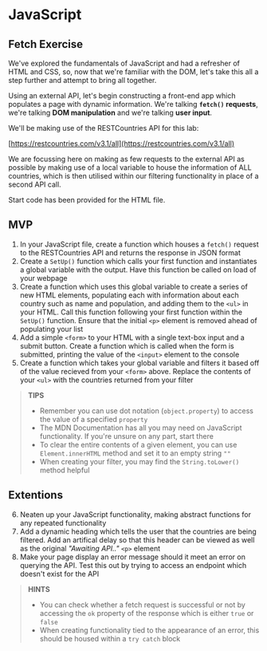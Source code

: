 # JavaScript

## Fetch Exercise

We've explored the fundamentals of JavaScript and had a refresher of HTML and CSS, so, now that we're familiar with the DOM, let's take this all a step further and attempt to bring all together.

Using an external API, let's begin constructing a front-end app which populates a page with dynamic information. We're talking **`fetch()` requests**, we're talking **DOM manipulation** and we're talking **user input**.

We'll be making use of the RESTCountries API for this lab:

[https://restcountries.com/v3.1/all](https://restcountries.com/v3.1/all)

We are focussing here on making as few requests to the external API as possible by making use of a local variable to house the information of ALL countries, which is then utilised within our filtering functionality in place of a second API call.

Start code has been provided for the HTML file.

## MVP

1. In your JavaScript file, create a function which houses a `fetch()` request to the RESTCountries API and returns the response in JSON format
2. Create a `SetUp()` function which calls your first function and instantiates a global variable with the output. Have this function be called on load of your webpage
3. Create a function which uses this global variable to create a series of new HTML elements, populating each with information about each country such as name and population, and adding them to the `<ul>` in your HTML. Call this function following your first function within the `SetUp()` function. Ensure that the initial `<p>` element is removed ahead of populating your list
4. Add a simple `<form>` to your HTML with a single text-box input and a submit button. Create a function which is called when the form is submitted, printing the value of the `<input>` element to the console
5. Create a function which takes your global variable and filters it based off of the value recieved from your `<form>` above. Replace the contents of your `<ul>` with the countries returned from your filter

> **TIPS** 
> - Remember you can use dot notation (`object.property`) to access the value of a specified `property`
> - The MDN Documentation has all you may need on JavaScript functionality. If you're unsure on any part, start there
> - To clear the entire contents of a given element, you can use `Element.innerHTML` method and set it to an empty string `""`
> - When creating your filter, you may find the `String.toLower()` method helpful

## Extentions

6. Neaten up your JavaScript functionality, making abstract functions for any repeated functionality
7. Add a dynamic heading which tells the user that the countries are being filtered. Add an artifical delay so that this header can be viewed as well as the original _"Awaiting API.."_ `<p>` element
8. Make your page display an error message should it meet an error on querying the API. Test this out by trying to access an endpoint which doesn't exist for the API

> **HINTS**
> - You can check whether a fetch request is successful or not by accessing the `ok` property of the response which is either `true` or `false`
> - When creating functionality tied to the appearance of an error, this should be housed within a `try catch` block